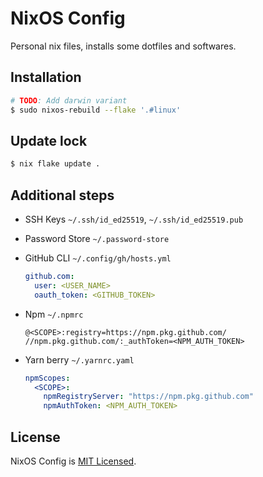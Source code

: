 # NixOS Config

Personal nix files, installs some dotfiles and softwares.

## Installation

```sh
# TODO: Add darwin variant
$ sudo nixos-rebuild --flake '.#linux'
```

## Update lock

```sh
$ nix flake update .
```

## Additional steps

- SSH Keys `~/.ssh/id_ed25519`, `~/.ssh/id_ed25519.pub`

- Password Store `~/.password-store`

- GitHub CLI `~/.config/gh/hosts.yml`

  ```yml
  github.com:
    user: <USER_NAME>
    oauth_token: <GITHUB_TOKEN>
  ```

- Npm `~/.npmrc`

  ```text
  @<SCOPE>:registry=https://npm.pkg.github.com/
  //npm.pkg.github.com/:_authToken=<NPM_AUTH_TOKEN>
  ```

- Yarn berry `~/.yarnrc.yaml`

  ```yml
  npmScopes:
    <SCOPE>:
      npmRegistryServer: "https://npm.pkg.github.com"
      npmAuthToken: <NPM_AUTH_TOKEN>
  ```

## License

NixOS Config is [MIT Licensed](./LICENSE).
